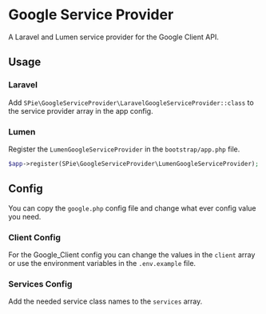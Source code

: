 # Google Service Provider

A Laravel and Lumen service provider for the Google Client API.

## Usage
### Laravel
Add ```SPie\GoogleServiceProvider\LaravelGoogleServiceProvider::class``` to the service provider array in the app config.

### Lumen
Register the ```LumenGoogleServiceProvider``` in the `bootstrap/app.php` file.

``` php
$app->register(SPie\GoogleServiceProvider\LumenGoogleServiceProvider);
```
## Config

You can copy the `google.php` config file and change what ever config value you need.

### Client Config
For the Google_Client config you can change the values in the `client` array or use the environment variables in the `.env.example` file.

### Services Config
Add the needed service class names to the `services` array.